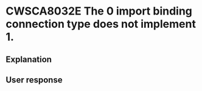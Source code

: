 # CWSCA8032E The 0 import binding connection type does not implement 1.

## Explanation

## User response